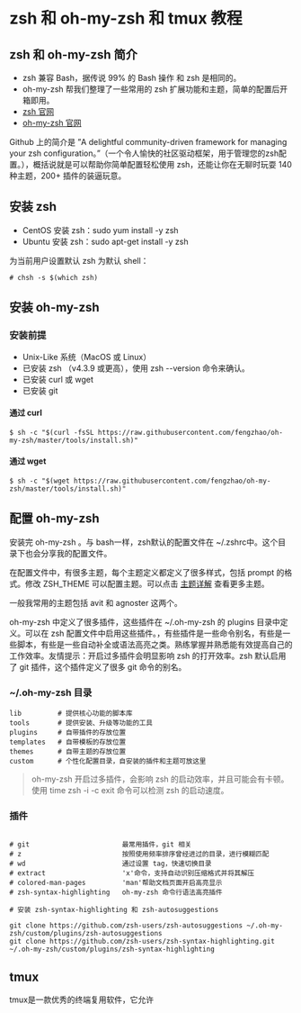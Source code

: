 # zsh 和 oh-my-zsh 和 tmux 教程

## zsh 和 oh-my-zsh 简介

- zsh 兼容 Bash，据传说 99% 的 Bash 操作 和 zsh 是相同的。
- oh-my-zsh 帮我们整理了一些常用的 zsh 扩展功能和主题，简单的配置后开箱即用。
- [zsh 官网](http://www.zsh.org/)
- [oh-my-zsh 官网](https://github.com/robbyrussell/oh-my-zsh) 

Github 上的简介是 ”A delightful community-driven framework for managing your zsh configuration。”（一个令人愉快的社区驱动框架，用于管理您的zsh配置。），概括说就是可以帮助你简单配置轻松使用 zsh，还能让你在无聊时玩耍 140 种主题，200+ 插件的装逼玩意。

## 安装 zsh

- CentOS 安装 zsh：sudo yum install -y zsh
- Ubuntu 安装 zsh：sudo apt-get install -y zsh

为当前用户设置默认 zsh 为默认 shell：

``` shell
# chsh -s $(which zsh)
```
## 安装 oh-my-zsh

### 安装前提

- Unix-Like 系统（MacOS 或 Linux）
- 已安装 zsh （v4.3.9 或更高），使用 zsh --version 命令来确认。
- 已安装 curl 或 wget 
- 已安装 git

#### 通过 curl

``` shell 
$ sh -c "$(curl -fsSL https://raw.githubusercontent.com/fengzhao/oh-my-zsh/master/tools/install.sh)"
```

#### 通过 wget

``` shell 
$ sh -c "$(wget https://raw.githubusercontent.com/fengzhao/oh-my-zsh/master/tools/install.sh)"
```



## 配置 oh-my-zsh

安装完 oh-my-zsh 。与 bash一样，zsh默认的配置文件在 ~/.zshrc中。这个目录下也会分享我的配置文件。

在配置文件中，有很多主题，每个主题定义都定义了很多样式，包括 prompt 的格式。修改 ZSH_THEME 可以配置主题。可以点击 [主题详解](https://github.com/robbyrussell/oh-my-zsh/wiki/External-themes) 查看更多主题。

一般我常用的主题包括 avit 和 agnoster 这两个。

oh-my-zsh 中定义了很多插件，这些插件在 ~/.oh-my-zsh 的 plugins 目录中定义。可以在 zsh 配置文件中启用这些插件。，有些插件是一些命令别名，有些是一些脚本，有些是一些自动补全或语法高亮之类。熟练掌握并熟悉能有效提高自己的工作效率。友情提示：开启过多插件会明显影响 zsh 的打开效率。zsh 默认启用了 git 插件，这个插件定义了很多 git 命令的别名。





### ~/.oh-my-zsh 目录
```shell
lib         # 提供核心功能的脚本库
tools       # 提供安装、升级等功能的工具
plugins     # 自带插件的存放位置
templates   # 自带模板的存放位置
themes      # 自带主题的存放位置
custom      # 个性化配置目录，自安装的插件和主题可放这里
```

> oh-my-zsh 开启过多插件，会影响 zsh 的启动效率，并且可能会有卡顿。使用 time zsh -i -c exit 命令可以检测 zsh 的启动速度。


### 插件
```shell

# git                       最常用插件，git 相关
# z                         按照使用频率排序曾经进过的目录，进行模糊匹配
# wd                        通过设置 tag，快速切换目录
# extract                   'x'命令，支持自动识别压缩格式并将其解压
# colored-man-pages         'man'帮助文档页面开启高亮显示
# zsh-syntax-highlighting   oh-my-zsh 命令行语法高亮插件

# 安装 zsh-syntax-highlighting 和 zsh-autosuggestions

git clone https://github.com/zsh-users/zsh-autosuggestions ~/.oh-my-zsh/custom/plugins/zsh-autosuggestions
git clone https://github.com/zsh-users/zsh-syntax-highlighting.git ~/.oh-my-zsh/custom/plugins/zsh-syntax-highlighting
```

## tmux

tmux是一款优秀的终端复用软件，它允许

